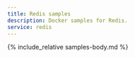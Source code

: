 ```yaml
---
title: Redis samples
description: Docker samples for Redis.
service: redis
---
```



{% include_relative samples-body.md %}